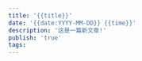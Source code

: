 ```yaml
---
title: '{{title}}'
date: '{{date:YYYY-MM-DD}} {{time}}'
description: '这是一篇新文章!'
publish: 'true'
tags: 
---
```

